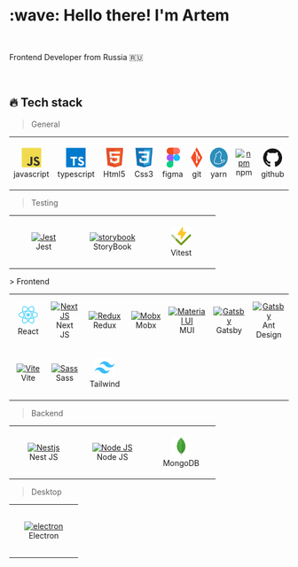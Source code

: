 <h1 align="left">:wave: Hello there! I'm Artem</h1>

<br>

Frontend Developer from Russia 🇷🇺

<br>

<h2 align="left" id="odelyaz-stack">🔥 Tech stack</h2>

> General

<table width='100%'>
  <tr>
    <td align="center" width="110" height="90">
      <a href="#odelyaz-stack">
        <img src="https://raw.githubusercontent.com/devicons/devicon/1119b9f84c0290e0f0b38982099a2bd027a48bf1/icons/javascript/javascript-original.svg" width="36" height="36" alt="javascript" />
      </a>
      <br>javascript
    </td>
    <td align="center" width="110" height="90">
      <a href="#odelyaz-stack">
        <img src="https://raw.githubusercontent.com/devicons/devicon/1119b9f84c0290e0f0b38982099a2bd027a48bf1/icons/typescript/typescript-original.svg" width="36" height="36" alt="typescript" />
      </a>
      <br>typescript
    </td>
        <td align="center" width="110" height="90">
      <a href="#odelyaz-stack">
        <img src="https://github.com/devicons/devicon/blob/master/icons/html5/html5-original.svg" width="36" height="36" alt="Html5" />
      </a>
      <br>Html5
    </td>
         <td align="center" width="110" height="90"> 
      <a href="#odelyaz-stack" >
        <img src="https://github.com/devicons/devicon/blob/master/icons/css3/css3-original.svg" width="36" height="36" alt="css3" />
      </a>
      <br>Css3
    </td>
    <td align="center" width="110" height="90">
      <a href="#odelyaz-stack" >
        <img src="https://raw.githubusercontent.com/devicons/devicon/1119b9f84c0290e0f0b38982099a2bd027a48bf1/icons/figma/figma-original.svg" width="36" height="36" alt="figma" />
      </a>
      <br>figma
    </td>
    <td align="center" width="110" height="90">
      <a href="#odelyaz-stack">
        <img src="https://raw.githubusercontent.com/devicons/devicon/1119b9f84c0290e0f0b38982099a2bd027a48bf1/icons/git/git-original.svg" width="36" height="36" alt="git" />
      </a>
      <br>git
    </td>
    <td align="center" width="110" height="90"> 
      <a href="#odelyaz-stack">
        <img src="https://raw.githubusercontent.com/devicons/devicon/1119b9f84c0290e0f0b38982099a2bd027a48bf1/icons/yarn/yarn-original.svg" width="36" height="36" alt="yarn" />
      </a>
      <br>yarn
    </td>
    <td align="center" width="110" height="90"> 
      <a href="#odelyaz-stack">
        <img src="https://brandeps.com/icon-download/N/Npm-icon-vector-05.svg" width="36" height="36" alt="npm" />
      </a>
      <br>npm
    </td>
     <td align="center" width="110" height="90"> 
      <a href="#odelyaz-stack" >
        <img src="https://github.com/devicons/devicon/blob/master/icons/github/github-original.svg" width="36" height="36" alt="github" />
      </a>
      <br>github
    </td>
  </tr> 
</table>

> Testing

<table width='100%'>
  <tr>
     <td align="center" width="110" height="90"> 
      <a href="#odelyaz-stack" >
        <img src="https://brandeps.com/icon-download/J/Jest-icon-vector-02.svg" width="36" height="36" alt="Jest" />
      </a>
      <br>Jest
    </td>
    <td align="center" width="110" height="90"> 
      <a href="#odelyaz-stack" >
        <img src="https://brandeps.com/icon-download/S/Storybook-icon-vector-02.svg" width="36" height="36" alt="storybook" />
      </a>
      <br>StoryBook
    </td>
    <td align="center" width="110" height="90"> 
      <a href="#odelyaz-stack">
        <img src="https://raw.githubusercontent.com/devicons/devicon/ca28c779441053191ff11710fe24a9e6c23690d6/icons/vitest/vitest-original.svg" width="36" height="36" alt="vitest" />
      </a>
      <br>Vitest
    </td>
  </tr> 
</table>
> Frontend

<table width='100%'>
  <tr>
   <td align="center" width="110" height="90">
      <a href="#odelyaz-stack">
        <img src="https://github.com/devicons/devicon/blob/master/icons/react/react-original.svg" width="36" height="36" alt="React" />
      </a>
      <br>React
    </td>
     <td align="center" width="110" height="90">
      <a href="#odelyaz-stack" >
        <img src="https://raw.githubusercontent.com/samfromaway/samfromaway/master/.github/images/nextjs.png" width="36" height="36" alt="Next JS" />
      </a>
      <br>Next JS
    </td>
 <td align="center" width="110" height="90">
      <a href="#odelyaz-stack" >
        <img src="https://cdn.worldvectorlogo.com/logos/redux.svg" width="36" height="36" alt="Redux" />
      </a>
      <br>Redux
    </td>
    <td align="center" width="110" height="90"> 
      <a href="#odelyaz-stack" >
        <img src="https://brandeps.com/icon-download/M/Mobx-icon-vector-01.svg" width="36" height="36" alt="Mobx" />
      </a>
      <br>Mobx
    </td>
     <td align="center" width="110" height="90">
      <a href="#odelyaz-stack">
        <img src="https://media.zeemly.com/zeemly/product/material-ui.png" width="36" height="36" alt="Material UI" />
      </a>
      <br>MUI
    </td>
   <td align="center"  width="96">
      <a href="#odelyaz-stack">
        <img src="https://static.cdnlogo.com/logos/g/42/gatsby.svg" width="36" height="36" alt="Gatsby" />
      </a>
      <br>Gatsby
    </td>
    <td align="center"  width="96">
      <a href="#odelyaz-stack">
        <img src="https://camo.githubusercontent.com/e04ad5c75c4cba47e17d4c0271c298db0cca842294ffc37660d1ae1043088a6e/68747470733a2f2f7777772e636c69706172746d61782e636f6d2f706e672f66756c6c2f3239312d323931383732395f616e742d64657369676e2d6d6f62696c652d616e742d64657369676e2d6c6f676f2d706e672e706e67" width="36" height="36" alt="Gatsby" />
      </a>
      <br>Ant Design
    </td>
  </tr> 
    <tr>
    <td align="center" width="110" height="90"> 
      <a href="#odelyaz-stack" >
        <img src="https://vitejs.dev/logo.svg" width="36" height="36" alt="Vite" />
      </a>
      <br>Vite
    </td> 
    <td align="center" width="110" height="90">
      <a href="#odelyaz-stack">
        <img src="https://brandeps.com/icon-download/S/Sass-icon-vector-04.svg" width="36" height="36" alt="Sass" />
      </a>
      <br>Sass
    </td>
   <td align="center" width="110" height="90">
      <a href="#odelyaz-stack">
        <img src="https://github.com/devicons/devicon/blob/master/icons/tailwindcss/tailwindcss-original.svg" width="36" height="36" alt="Tailwind" />
      </a>
      <br>Tailwind
    </td>
  </tr> 
</table>

> Backend

<table width='100%'>
  <tr>
    <td align="center" width="110" height="90"> 
      <a href="#odelyaz-stack" >
        <img src="https://brandeps.com/icon-download/N/Nestjs-icon-vector-01.svg" width="36" height="36" alt="Nestjs" />
      </a>
      <br>Nest JS
    </td>
    <td align="center" width="110" height="90"> 
      <a href="#odelyaz-stack" >
        <img src="https://brandeps.com/icon-download/N/Nodejs-icon-vector-02.svg" width="36" height="36" alt="Node JS" />
      </a>
      <br>Node JS
    </td>
    <td align="center" width="110" height="90">
      <a href="#odelyaz-stack" >
        <img src="https://github.com/devicons/devicon/blob/master/icons/mongodb/mongodb-original.svg" width="36" height="36" alt="Mongo DB" />
      </a>
      <br>MongoDB
    </td>
  </tr> 
</table>

> Desktop

<table width='100%'>
  <tr>
    <td align="center" width="110" height="90">
      <a href="#odelyaz-stack">
        <img src="https://upload.wikimedia.org/wikipedia/commons/thumb/9/91/Electron_Software_Framework_Logo.svg/1024px-Electron_Software_Framework_Logo.svg.png" width="36" height="36" alt="electron" />
      </a>
      <br>Electron
    </td>
  </tr> 
</table>

<br>
